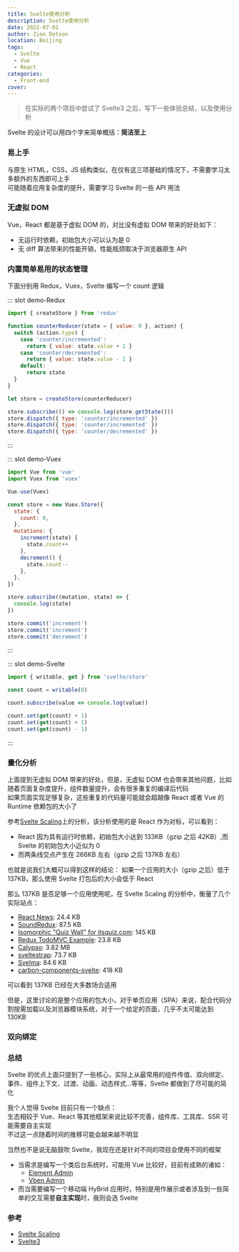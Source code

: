 ```yaml
---
title: Svelte使用分析
description: Svelte使用分析
date: 2022-07-01
author: Zion Dotson
location: Beijing
tags:
  - Svelte
  - Vue
  - React
categories:
  - Front-end
cover:
---
```


> 在实际的两个项目中尝试了 Svelte3 之后，写下一些体验总结，以及使用分析

<!-- more -->

Svelte 的设计可以用四个字来简单概括：**简洁至上**

### 易上手

与原生 HTML，CSS，JS 结构类似，在仅有这三项基础的情况下，不需要学习太多额外的东西即可上手  
可能随着应用复杂度的提升，需要学习 Svelte 的一些 API 用法

### 无虚拟 DOM

Vue，React 都是基于虚拟 DOM 的，对比没有虚拟 DOM 带来的好处如下：

- 无运行时依赖，初始包大小可以认为是 0
- 无 diff 算法带来的性能开销，性能瓶颈取决于浏览器原生 API

### 内置简单易用的状态管理

下面分别用 Redux，Vuex，Svelte 编写一个 count 逻辑

<Util-CodeTab
  key-prefix="demo"
  :code-types="['Redux', 'Vuex', 'Svelte']"
  default-active-code-type="Redux"
/>

::: slot demo-Redux

```jsx
import { createStore } from 'redux'

function counterReducer(state = { value: 0 }, action) {
  switch (action.type) {
    case 'counter/incremented':
      return { value: state.value + 1 }
    case 'counter/decremented':
      return { value: state.value - 1 }
    default:
      return state
  }
}

let store = createStore(counterReducer)

store.subscribe(() => console.log(store.getState()))
store.dispatch({ type: 'counter/incremented' })
store.dispatch({ type: 'counter/incremented' })
store.dispatch({ type: 'counter/decremented' })
```

:::

::: slot demo-Vuex

```js
import Vue from 'vue'
import Vuex from 'vuex'

Vue.use(Vuex)

const store = new Vuex.Store({
  state: {
    count: 0,
  },
  mutations: {
    increment(state) {
      state.count++
    },
    decrement() {
      state.count--
    },
  },
})

store.subscribe((mutation, state) => {
  console.log(state)
})

store.commit('increment')
store.commit('increment')
store.commit('decrement')
```

:::

::: slot demo-Svelte

```js
import { writable, get } from 'svelte/store'

const count = writable(0)

count.subscribe(value => console.log(value))

count.set(get(count) + 1)
count.set(get(count) + 1)
count.set(get(count) - 1)
```

:::

### 量化分析

上面提到无虚拟 DOM 带来的好处，但是，无虚拟 DOM 也会带来其他问题，比如随着页面复杂度提升，组件数量提升，会有很多重复的编译后代码  
如果页面实现足够复杂，这些重复的代码量可能就会超越像 React 或者 Vue 的 Runtime 依赖包的大小了

参考[Svelte Scaling](https://svelte-scaling.acmion.com/#home)上的分析，该分析使用的是 React 作为对标，可以看到：

- React 因为具有运行时依赖，初始包大小达到 133KB（gzip 之后 42KB）,而 Svelte 的初始包大小近似为 0
- 而两条线交点产生在 266KB 左右（gzip 之后 137KB 左右）

也就是说我们大概可以得到这样的结论：
如果一个应用的大小（gzip 之后）低于 137KB，那么使用 Svelte 打包后的大小会低于 React

那么 137KB 是否足够一个应用使用呢，在 Svelte Scaling 的分析中，衡量了几个实际站点：

- [React News](https://github.com/echenley/react-news): 24.4 KB
- [SoundRedux](https://github.com/andrewngu/sound-redux): 87.5 KB
- [Isomorphic "Quiz Wall" for itsquiz.com](https://github.com/WebbyLab/itsquiz-wall): 145 KB
- [Redux TodoMVC Example](https://github.com/reduxjs/redux/tree/master/examples/todomvc): 23.8 KB
- [Calypso](https://github.com/Automattic/wp-calypso): 3.82 MB
- [sveltestrap](https://github.com/bestguy/sveltestrap): 73.7 KB
- [Svelma](https://github.com/c0bra/svelma): 84.6 KB
- [carbon-components-svelte](https://github.com/IBM/carbon-components-svelte): 418 KB

可以看到 137KB 已经在大多数场合适用

但是，这里讨论的是整个应用的包大小，对于单页应用（SPA）来说，配合代码分割按需加载以及浏览器模块系统，对于一个给定的页面，几乎不太可能达到 130KB

### 双向绑定

### 总结

Svelte 的优点上面只提到了一些核心，实际上从最常用的组件传值、双向绑定、事件、组件上下文、过渡、动画、动态样式...等等，Svelte 都做到了尽可能的简化

我个人觉得 Svelte 目前只有一个缺点：  
生态相较于 Vue、React 等其他框架来说比较不完善，组件库、工具库、SSR 可能需要自主实现  
不过这一点随着时间的推移可能会越来越不明显

当然也不是说无脑鼓吹 Svelte，我现在还是针对不同的项目会使用不同的框架

- 当需求是编写一个类后台系统时，可能用 Vue 比较好，目前有成熟的诸如：
  - [Element Admin](https://panjiachen.github.io/vue-element-admin-site/zh/)
  - [Vben Admin](https://vvbin.cn/doc-next/)
- 而当需要编写一个移动端 HyBrid 应用时，特别是用作展示或者涉及到一些简单的交互需要**自主实现**时，我则会选 Svelte

### 参考

- [Svelte Scaling](https://svelte-scaling.acmion.com/#home)
- [Svelte3](https://svelte.dev/)
